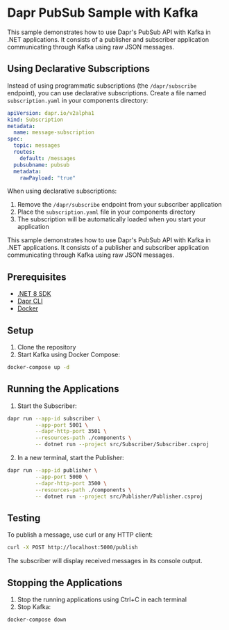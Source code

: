 # Dapr PubSub Sample with Kafka

This sample demonstrates how to use Dapr's PubSub API with Kafka in .NET applications. It consists of a publisher and subscriber application communicating through Kafka using raw JSON messages.

## Using Declarative Subscriptions

Instead of using programmatic subscriptions (the `/dapr/subscribe` endpoint), you can use declarative subscriptions. Create a file named `subscription.yaml` in your components directory:

```yaml
apiVersion: dapr.io/v2alpha1
kind: Subscription
metadata:
  name: message-subscription
spec:
  topic: messages
  routes:
    default: /messages
  pubsubname: pubsub
  metadata:
    rawPayload: "true"
```

When using declarative subscriptions:

1. Remove the `/dapr/subscribe` endpoint from your subscriber application
2. Place the `subscription.yaml` file in your components directory
3. The subscription will be automatically loaded when you start your application



This sample demonstrates how to use Dapr's PubSub API with Kafka in .NET applications. It consists of a publisher and subscriber application communicating through Kafka using raw JSON messages.

## Prerequisites

- [.NET 8 SDK](https://dotnet.microsoft.com/download)
- [Dapr CLI](https://docs.dapr.io/getting-started/install-dapr-cli/)
- [Docker](https://www.docker.com/products/docker-desktop)

## Setup

1. Clone the repository
2. Start Kafka using Docker Compose:

```bash
docker-compose up -d
```

## Running the Applications

1. Start the Subscriber:

```bash
dapr run --app-id subscriber \
         --app-port 5001 \
         --dapr-http-port 3501 \
         --resources-path ./components \
         -- dotnet run --project src/Subscriber/Subscriber.csproj
```

2. In a new terminal, start the Publisher:

```bash
dapr run --app-id publisher \
         --app-port 5000 \
         --dapr-http-port 3500 \
         --resources-path ./components \
         -- dotnet run --project src/Publisher/Publisher.csproj
```

## Testing

To publish a message, use curl or any HTTP client:

```bash
curl -X POST http://localhost:5000/publish
```

The subscriber will display received messages in its console output.

## Stopping the Applications

1. Stop the running applications using Ctrl+C in each terminal
2. Stop Kafka:

```bash
docker-compose down
```
